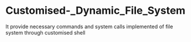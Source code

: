 # Customised-_Dynamic_File_System
It provide necessary commands and system calls implemented of file system through customised shell

